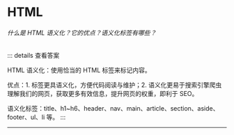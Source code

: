# HTML

###### 什么是 HTML 语义化？它的优点？语义化标签有哪些？

::: details 查看答案

HTML 语义化：使用恰当的 HTML 标签来标记内容。

优点：1. 标签更具语义化，方便代码阅读与维护；2. 语义化更易于搜索引擎爬虫理解我们的网页，获取更多有效信息，提升网页的权重，即利于 SEO。

语义化标签：title、h1~h6、header、nav、main、article、section、aside、footer、ul、li 等。
:::

---
